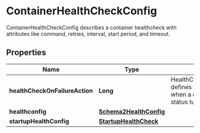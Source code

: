 

# ContainerHealthCheckConfig

ContainerHealthCheckConfig describes a container healthcheck with attributes like command, retries, interval, start period, and timeout.

## Properties

| Name | Type | Description | Notes |
|------------ | ------------- | ------------- | -------------|
|**healthCheckOnFailureAction** | **Long** | HealthCheckOnFailureAction defines how Podman reacts when a container&#39;s health status turns unhealthy. |  [optional] |
|**healthconfig** | [**Schema2HealthConfig**](Schema2HealthConfig.md) |  |  [optional] |
|**startupHealthConfig** | [**StartupHealthCheck**](StartupHealthCheck.md) |  |  [optional] |



